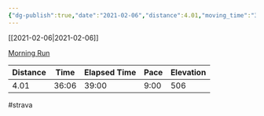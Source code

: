 ```yaml
---
{"dg-publish":true,"date":"2021-02-06","distance":4.01,"moving_time":"36:06","elapsed_time":"39:00","pace":"9:00","total_elevation_gain":506,"url":"https://www.strava.com/activities/4747088925","permalink":"/01-personal/strava/2021-02-06-morning-run/","dgPassFrontmatter":true}
---
```



[[2021-02-06\|2021-02-06]]

[Morning Run](https://www.strava.com/activities/4747088925)

| Distance | Time  | Elapsed Time | Pace | Elevation |
| -------- | ----- | ------------ | ---- | --------- |
| 4.01     | 36:06 | 39:00        | 9:00 | 506       |




#strava
